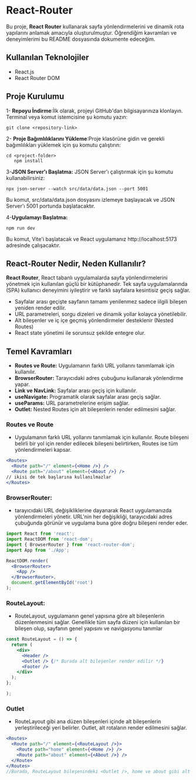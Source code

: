# React-Router
Bu proje, **React Router** kullanarak sayfa yönlendirmelerini ve dinamik rota yapılarını anlamak amacıyla oluşturulmuştur. Öğrendiğim kavramları ve deneyimlerimi bu README dosyasında dokumente edeceğim.

## Kullanılan Teknolojiler
- React.js
- React Router DOM

## Proje Kurulumu
1- **Repoyu İndirme**:İlk olarak, projeyi GitHub'dan bilgisayarınıza klonlayın. Terminal veya komut istemcisine şu komutu yazın:
```
git clone <repository-link>
```
2- **Proje Bağımlılıklarını Yükleme**:Proje klasörüne gidin ve gerekli bağımlılıkları yüklemek için şu komutu çalıştırın:
```
cd <project-folder>
   npm install
```
3-**JSON Server'ı Başlatma:** JSON Server'ı çalıştırmak için şu komutu kullanabilirsiniz:
```
npx json-server --watch src/data/data.json --port 5001
```
Bu komut, src/data/data.json dosyasını izlemeye başlayacak ve JSON Server'ı 5001 portunda başlatacaktır.

4-**Uygulamayı Başlatma:**
```
npm run dev
```
Bu komut, Vite'i başlatacak ve React uygulamanız http://localhost:5173 adresinde çalışacaktır.


## React-Router Nedir, Neden Kullanılır?
**React Router**, React tabanlı uygulamalarda sayfa yönlendirmelerini yönetmek için kullanılan güçlü bir kütüphanedir. Tek sayfa uygulamalarında (SPA) kullanıcı deneyimini iyileştirir ve farklı sayfalara kesintisiz geçiş sağlar.
- Sayfalar arası geçişte sayfanın tamamı yenilenmez sadece iilgili bileşen yeniden render edilir.
- URL parametreleri, sorgu dizeleri ve dinamik yollar kolayca yönetilebilir.
- Alt bileşenler ve iç içe geçmiş yönlendirmeler desteklenir (Nested Routes)
- React state yönetimi ile sorunsuz şekilde entegre olur.

## Temel Kavramları
- **Routes ve Route:** Uygulamanın farklı URL yollarını tanımlamak için kullanılır.
- **BrowserRouter:** Tarayıcıdaki adres çubuğunu kullanarak yönlendirme yapar.
- **Link ve NavLink:** Sayfalar arası geçiş için kullanılır.
- **useNavigate:** Programatik olarak sayfalar arası geçiş sağlar.
- **useParams:** URL parametrelerine erişim sağlar.
- **Outlet:** Nested Routes için alt bileşenlerin render edilmesini sağlar.

### Routes ve Route
- Uygulamanın farklı URL yollarını tanımlamak için kullanılır. Route bileşeni belirli bir yol için render edilecek bileşeni belirtirken, Routes ise tüm yönlendirmeleri kapsar.
```jsx
<Routes>
  <Route path="/" element={<Home />} />
  <Route path="/about" element={<About />} />
// ikisi de tek başlarına kullanılmazlar
</Routes>
```
### BrowserRouter: 
- tarayıcıdaki URL değişikliklerine dayanarak React uygulamanızda yönlendirmeleri yönetir. URL'nin her değişikliği, tarayıcıdaki adres çubuğunda görünür ve uygulama buna göre doğru bileşeni render eder.
```jsx
import React from 'react';
import ReactDOM from 'react-dom';
import { BrowserRouter } from 'react-router-dom';
import App from './App';

ReactDOM.render(
  <BrowserRouter>
    <App />
  </BrowserRouter>,
  document.getElementById('root')
);
```
### RouteLayout:
- RouteLayout, uygulamanın genel yapısına göre alt bileşenlerin düzenlenmesini sağlar. Genellikle tüm sayfa düzeni için kullanılan bir bileşen olup, sayfanın genel yapısını ve navigasyonu tanımlar
```jsx
const RouteLayout = () => {
  return (
    <div>
      <Header />
      <Outlet /> {/* Burada alt bileşenler render edilir */}
      <Footer />
    </div>
  );
};

);
```
### Outlet
-  RouteLayout gibi ana düzen bileşenleri içinde alt bileşenlerin yerleştirileceği yeri belirler. Outlet, alt rotaların render edilmesini sağlar.
```jsx
<Routes>
  <Route path="/" element={<RouteLayout />}>
    <Route path="home" element={<Home />} />
    <Route path="about" element={<About />} />
  </Route>
</Routes>
//Burada, RouteLayout bileşenindeki <Outlet />, home ve about gibi alt sayfaların render edilmesini sağlar.
```




